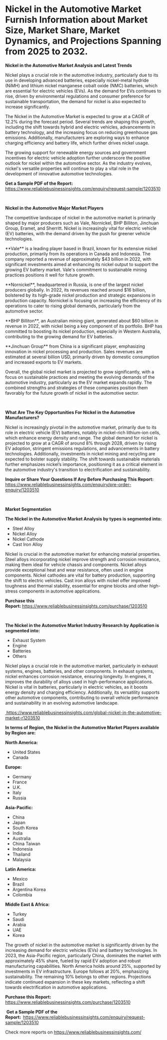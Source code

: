 <p><h1>Nickel in the Automotive Market Furnish Information about Market Size, Market Share, Market Dynamics, and Projections Spanning from 2025 to 2032.</h1></p><p><strong>Nickel in the Automotive Market Analysis and Latest Trends</strong></p>
<p><p>Nickel plays a crucial role in the automotive industry, particularly due to its use in developing advanced batteries, especially nickel-metal hydride (NiMH) and lithium nickel manganese cobalt oxide (NMC) batteries, which are essential for electric vehicles (EVs). As the demand for EVs continues to rise, driven by environmental regulations and consumer preference for sustainable transportation, the demand for nickel is also expected to increase significantly.</p><p>The Nickel in the Automotive Market is expected to grow at a CAGR of 12.2% during the forecast period. Several trends are shaping this growth, including the shift towards hybrid and electric vehicles, advancements in battery technology, and the increasing focus on reducing greenhouse gas emissions. Additionally, manufacturers are exploring ways to enhance charging efficiency and battery life, which further drives nickel usage.</p><p>The growing support for renewable energy sources and government incentives for electric vehicle adoption further underscore the positive outlook for nickel within the automotive sector. As the industry evolves, nickel's versatile properties will continue to play a vital role in the development of innovative automotive technologies.</p></p>
<p><strong>Get a Sample PDF of the Report:&nbsp;</strong> <a href="https://www.reliablebusinessinsights.com/enquiry/request-sample/1203510?utm_campaign=2208&utm_medium=2&utm_source=Github&utm_content=ia&utm_term=24032025&utm_id=nickel-in-the-automotive">https://www.reliablebusinessinsights.com/enquiry/request-sample/1203510</a></p>
<p>&nbsp;</p>
<p><strong>Nickel in the Automotive Major Market Players</strong></p>
<p><p>The competitive landscape of nickel in the automotive market is primarily shaped by major producers such as Vale, Nornickel, BHP Billiton, Jinchuan Group, Eramet, and Sherritt. Nickel is increasingly vital for electric vehicle (EV) batteries, with the demand driven by the push for greener vehicle technologies.</p><p>**Vale** is a leading player based in Brazil, known for its extensive nickel production, primarily from its operations in Canada and Indonesia. The company reported a revenue of approximately $43 billion in 2022, with significant investments aimed at enhancing its nickel output to support the growing EV battery market. Vale's commitment to sustainable mining practices positions it well for future growth.</p><p>**Nornickel**, headquartered in Russia, is one of the largest nickel producers globally. In 2022, its revenues reached around $16 billion, bolstered by its high-grade nickel production and strategic expansions in production capacity. Nornickel is focusing on increasing the efficiency of its operations to cater to rising global demands, particularly from the automotive sector.</p><p>**BHP Billiton**, an Australian mining giant, generated about $60 billion in revenue in 2022, with nickel being a key component of its portfolio. BHP has committed to boosting its nickel production, especially in Western Australia, contributing to the growing demand for EV batteries.</p><p>**Jinchuan Group** from China is a significant player, emphasizing innovation in nickel processing and production. Sales revenues are estimated at several billion USD, primarily driven by domestic consumption and increased exports to EV markets.</p><p>Overall, the global nickel market is projected to grow significantly, with a focus on sustainable practices and meeting the evolving demands of the automotive industry, particularly as the EV market expands rapidly. The combined strengths and strategies of these companies position them favorably for the future growth of nickel in the automotive sector.</p></p>
<p>&nbsp;</p>
<p><strong>What Are The Key Opportunities For Nickel in the Automotive Manufacturers?</strong></p>
<p><p>Nickel is increasingly pivotal in the automotive market, primarily due to its role in electric vehicle (EV) batteries, notably in nickel-rich lithium-ion cells, which enhance energy density and range. The global demand for nickel is projected to grow at a CAGR of around 8% through 2028, driven by rising EV adoption, stringent emissions regulations, and advancements in battery technologies. Additionally, investments in nickel mining and recycling are expected to bolster supply stability. The shift towards sustainable materials further emphasizes nickel’s importance, positioning it as a critical element in the automotive industry's transition to electrification and sustainability.</p></p>
<p><strong>Inquire or Share Your Questions If Any Before Purchasing This Report:</strong> <a href="https://www.reliablebusinessinsights.com/enquiry/pre-order-enquiry/1203510?utm_campaign=2208&utm_medium=2&utm_source=Github&utm_content=ia&utm_term=24032025&utm_id=nickel-in-the-automotive">https://www.reliablebusinessinsights.com/enquiry/pre-order-enquiry/1203510</a></p>
<p>&nbsp;</p>
<p><strong>Market Segmentation</strong></p>
<p><strong>The Nickel in the Automotive Market Analysis by types is segmented into:</strong></p>
<p><ul><li>Steel Alloy</li><li>Nickel Alloy</li><li>Nickel Cathode</li><li>Cast Iron Alloy</li></ul></p>
<p><p>Nickel is crucial in the automotive market for enhancing material properties. Steel alloys incorporating nickel improve strength and corrosion resistance, making them ideal for vehicle chassis and components. Nickel alloys provide exceptional heat and wear resistance, often used in engine components. Nickel cathodes are vital for battery production, supporting the shift to electric vehicles. Cast iron alloys with nickel offer improved toughness and thermal stability, essential for engine blocks and other high-stress components in automotive applications.</p></p>
<p><strong>Purchase this Report:&nbsp;</strong><a href="https://www.reliablebusinessinsights.com/purchase/1203510?utm_campaign=2208&utm_medium=2&utm_source=Github&utm_content=ia&utm_term=24032025&utm_id=nickel-in-the-automotive">https://www.reliablebusinessinsights.com/purchase/1203510</a></p>
<p>&nbsp;</p>
<p><strong>The Nickel in the Automotive Market Industry Research by Application is segmented into:</strong></p>
<p><ul><li>Exhaust System</li><li>Engine</li><li>Batteries</li><li>Others</li></ul></p>
<p><p>Nickel plays a crucial role in the automotive market, particularly in exhaust systems, engines, batteries, and other components. In exhaust systems, nickel enhances corrosion resistance, ensuring longevity. In engines, it improves the durability of alloys used in high-performance applications. Nickel is vital in batteries, particularly in electric vehicles, as it boosts energy density and charging efficiency. Additionally, its versatility supports other automotive components, contributing to overall vehicle performance and sustainability in an evolving automotive landscape.</p></p>
<p><a href="https://www.reliablebusinessinsights.com/global-nickel-in-the-automotive-market-r1203510?utm_campaign=2208&utm_medium=2&utm_source=Github&utm_content=ia&utm_term=24032025&utm_id=nickel-in-the-automotive">&nbsp;https://www.reliablebusinessinsights.com/global-nickel-in-the-automotive-market-r1203510</a></p>
<p><strong>In terms of Region, the Nickel in the Automotive Market Players available by Region are:</strong></p>
<p>
    <p> <strong> North America: </strong>
        <ul>
            <li>United States</li>
            <li>Canada</li>
        </ul>
        </p> 
    <p> <strong> Europe: </strong>
        <ul>
            <li>Germany</li>
            <li>France</li>
            <li>U.K.</li>
            <li>Italy</li>
            <li>Russia</li>
        </ul>
        </p> 
    <p> <strong> Asia-Pacific: </strong>
        <ul>
            <li>China</li>
            <li>Japan</li>
            <li>South Korea</li>
            <li>India</li>
            <li>Australia</li>
            <li>China Taiwan</li>
            <li>Indonesia</li>
            <li>Thailand</li>
            <li>Malaysia</li>
        </ul>
        </p> 
    <p> <strong> Latin America: </strong>
        <ul>
            <li>Mexico</li>
            <li>Brazil</li>
            <li>Argentina Korea</li>
            <li>Colombia</li>
        </ul>
        </p> 
    <p> <strong> Middle East & Africa: </strong>
        <ul>
            <li>Turkey</li>
            <li>Saudi</li>
            <li>Arabia</li>
            <li>UAE</li>
            <li>Korea</li>
        </ul>
    </p>
    </p>
<p><p>The growth of nickel in the automotive market is significantly driven by the increasing demand for electric vehicles (EVs) and battery technologies. In 2023, the Asia-Pacific region, particularly China, dominates the market with approximately 45% share, fueled by rapid EV adoption and robust manufacturing capabilities. North America holds around 25%, supported by investments in EV infrastructure. Europe follows at 20%, emphasizing sustainability. The remaining 10% belongs to other regions. Projections indicate continued expansion in these key markets, reflecting a shift towards electrification in automotive applications.</p></p>
<p><strong>Purchase this Report: </strong><a href="https://www.reliablebusinessinsights.com/purchase/1203510?utm_campaign=2208&utm_medium=2&utm_source=Github&utm_content=ia&utm_term=24032025&utm_id=nickel-in-the-automotive">https://www.reliablebusinessinsights.com/purchase/1203510</a></p>
<p>&nbsp;<strong>Get a Sample PDF of the Report:&nbsp;&nbsp;</strong><a href="https://www.reliablebusinessinsights.com/enquiry/request-sample/1203510?utm_campaign=2208&utm_medium=2&utm_source=Github&utm_content=ia&utm_term=24032025&utm_id=nickel-in-the-automotive">https://www.reliablebusinessinsights.com/enquiry/request-sample/1203510</a></p>
<p><strong></strong></p>
<p>Check more reports on <a href="https://www.reliablebusinessinsights.com/?utm_campaign=2208&utm_medium=2&utm_source=Github&utm_content=ia&utm_term=24032025&utm_id=nickel-in-the-automotive">https://www.reliablebusinessinsights.com/</a></p>